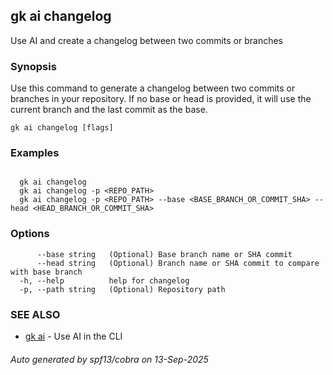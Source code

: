 ## gk ai changelog

Use AI and create a changelog between two commits or branches

### Synopsis


  Use this command to generate a changelog between two commits or branches in your repository.
  If no base or head is provided, it will use the current branch and the last commit as the base.


```
gk ai changelog [flags]
```

### Examples

```

  gk ai changelog
  gk ai changelog -p <REPO_PATH>
  gk ai changelog -p <REPO_PATH> --base <BASE_BRANCH_OR_COMMIT_SHA> --head <HEAD_BRANCH_OR_COMMIT_SHA>
```

### Options

```
      --base string   (Optional) Base branch name or SHA commit
      --head string   (Optional) Branch name or SHA commit to compare with base branch
  -h, --help          help for changelog
  -p, --path string   (Optional) Repository path
```

### SEE ALSO

* [gk ai](gk_ai.md)	 - Use AI in the CLI

###### Auto generated by spf13/cobra on 13-Sep-2025
